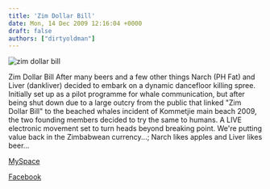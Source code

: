 ```yaml
---
title: 'Zim Dollar Bill'
date: Mon, 14 Dec 2009 12:16:04 +0000
draft: false
authors: ["dirtyoldman"]
---
```


![zim dollar bill](/wp-content/uploads/2009/12/ZIM-9-300x228.jpg "zim dollar bill")

Zim Dollar Bill After many beers and a few other things Narch (PH Fat) and Liver (dankliver) decided to embark on a dynamic dancefloor killing spree. Initially set up as a pilot programme for whale communication, but after being shut down due to a large outcry from the public that linked "Zim Dollar Bill" to the beached whales incident of Kommetjie main beach 2009, the two founding members decided to try the same to humans. A LIVE electronic movement set to turn heads beyond breaking point. We're putting value back in the Zimbabwean currency...; Narch likes apples and Liver likes beer...

[MySpace](http://www.myspace.com/zimdollarbill)

[Facebook](http://www.facebook.com/zimdollarbill)
